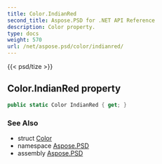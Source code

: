 ```yaml
---
title: Color.IndianRed
second_title: Aspose.PSD for .NET API Reference
description: Color property. 
type: docs
weight: 570
url: /net/aspose.psd/color/indianred/
---
```

{{< psd/tize >}}
## Color.IndianRed property

```csharp
public static Color IndianRed { get; }
```

### See Also

* struct [Color](../)
* namespace [Aspose.PSD](../../color/)
* assembly [Aspose.PSD](../../../)


